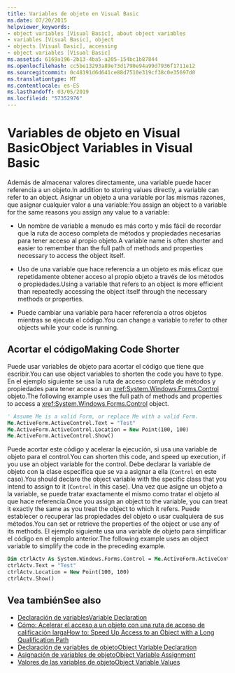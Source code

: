 ```yaml
---
title: Variables de objeto en Visual Basic
ms.date: 07/20/2015
helpviewer_keywords:
- object variables [Visual Basic], about object variables
- variables [Visual Basic], object
- objects [Visual Basic], accessing
- object variables [Visual Basic]
ms.assetid: 6169a196-2b13-4ba5-a205-154bc1b87844
ms.openlocfilehash: cc5be13293a89e73d1790e94a99d7936f1711e12
ms.sourcegitcommit: 0c48191d6d641ce88d7510e319cf38c0e35697d0
ms.translationtype: MT
ms.contentlocale: es-ES
ms.lasthandoff: 03/05/2019
ms.locfileid: "57352976"
---
```

# <a name="object-variables-in-visual-basic"></a><span data-ttu-id="447df-102">Variables de objeto en Visual Basic</span><span class="sxs-lookup"><span data-stu-id="447df-102">Object Variables in Visual Basic</span></span>

<span data-ttu-id="447df-103">Además de almacenar valores directamente, una variable puede hacer referencia a un objeto.</span><span class="sxs-lookup"><span data-stu-id="447df-103">In addition to storing values directly, a variable can refer to an object.</span></span> <span data-ttu-id="447df-104">Asignar un objeto a una variable por las mismas razones, que asignar cualquier valor a una variable:</span><span class="sxs-lookup"><span data-stu-id="447df-104">You assign an object to a variable for the same reasons you assign any value to a variable:</span></span>

- <span data-ttu-id="447df-105">Un nombre de variable a menudo es más corto y más fácil de recordar que la ruta de acceso completa de métodos y propiedades necesarias para tener acceso al propio objeto.</span><span class="sxs-lookup"><span data-stu-id="447df-105">A variable name is often shorter and easier to remember than the full path of methods and properties necessary to access the object itself.</span></span>

- <span data-ttu-id="447df-106">Uso de una variable que hace referencia a un objeto es más eficaz que repetidamente obtener acceso al propio objeto a través de los métodos o propiedades.</span><span class="sxs-lookup"><span data-stu-id="447df-106">Using a variable that refers to an object is more efficient than repeatedly accessing the object itself through the necessary methods or properties.</span></span>

- <span data-ttu-id="447df-107">Puede cambiar una variable para hacer referencia a otros objetos mientras se ejecuta el código.</span><span class="sxs-lookup"><span data-stu-id="447df-107">You can change a variable to refer to other objects while your code is running.</span></span>

## <a name="making-code-shorter"></a><span data-ttu-id="447df-108">Acortar el código</span><span class="sxs-lookup"><span data-stu-id="447df-108">Making Code Shorter</span></span>

<span data-ttu-id="447df-109">Puede usar variables de objeto para acortar el código que tiene que escribir.</span><span class="sxs-lookup"><span data-stu-id="447df-109">You can use object variables to shorten the code you have to type.</span></span> <span data-ttu-id="447df-110">En el ejemplo siguiente se usa la ruta de acceso completa de métodos y propiedades para tener acceso a un <xref:System.Windows.Forms.Control> objeto.</span><span class="sxs-lookup"><span data-stu-id="447df-110">The following example uses the full path of methods and properties to access a <xref:System.Windows.Forms.Control> object.</span></span>

```vb
' Assume Me is a valid Form, or replace Me with a valid Form.
Me.ActiveForm.ActiveControl.Text = "Test"
Me.ActiveForm.ActiveControl.Location = New Point(100, 100)
Me.ActiveForm.ActiveControl.Show()
```

<span data-ttu-id="447df-111">Puede acortar este código y acelerar la ejecución, si usa una variable de objeto para el control.</span><span class="sxs-lookup"><span data-stu-id="447df-111">You can shorten this code, and speed up execution, if you use an object variable for the control.</span></span> <span data-ttu-id="447df-112">Debe declarar la variable de objeto con la clase específica que se va a asignar a ella (`Control` en este caso).</span><span class="sxs-lookup"><span data-stu-id="447df-112">You should declare the object variable with the specific class that you intend to assign to it (`Control` in this case).</span></span> <span data-ttu-id="447df-113">Una vez que asigne un objeto a la variable, se puede tratar exactamente el mismo como tratar el objeto al que hace referencia.</span><span class="sxs-lookup"><span data-stu-id="447df-113">Once you assign an object to the variable, you can treat it exactly the same as you treat the object to which it refers.</span></span> <span data-ttu-id="447df-114">Puede establecer o recuperar las propiedades del objeto o usar cualquiera de sus métodos.</span><span class="sxs-lookup"><span data-stu-id="447df-114">You can set or retrieve the properties of the object or use any of its methods.</span></span> <span data-ttu-id="447df-115">El ejemplo siguiente usa una variable de objeto para simplificar el código en el ejemplo anterior.</span><span class="sxs-lookup"><span data-stu-id="447df-115">The following example uses an object variable to simplify the code in the preceding example.</span></span>

```vb
Dim ctrlActv As System.Windows.Forms.Control = Me.ActiveForm.ActiveControl
ctrlActv.Text = "Test"
ctrlActv.Location = New Point(100, 100)
ctrlActv.Show()
```

## <a name="see-also"></a><span data-ttu-id="447df-116">Vea también</span><span class="sxs-lookup"><span data-stu-id="447df-116">See also</span></span>

- [<span data-ttu-id="447df-117">Declaración de variables</span><span class="sxs-lookup"><span data-stu-id="447df-117">Variable Declaration</span></span>](../../../../visual-basic/programming-guide/language-features/variables/variable-declaration.md)
- [<span data-ttu-id="447df-118">Cómo: Acelerar el acceso a un objeto con una ruta de acceso de calificación larga</span><span class="sxs-lookup"><span data-stu-id="447df-118">How to: Speed Up Access to an Object with a Long Qualification Path</span></span>](../../../../visual-basic/programming-guide/language-features/variables/how-to-speed-up-access-to-an-object-with-a-long-qualification-path.md)
- [<span data-ttu-id="447df-119">Declaración de variables de objeto</span><span class="sxs-lookup"><span data-stu-id="447df-119">Object Variable Declaration</span></span>](../../../../visual-basic/programming-guide/language-features/variables/object-variable-declaration.md)
- [<span data-ttu-id="447df-120">Asignación de variables de objeto</span><span class="sxs-lookup"><span data-stu-id="447df-120">Object Variable Assignment</span></span>](../../../../visual-basic/programming-guide/language-features/variables/object-variable-assignment.md)
- [<span data-ttu-id="447df-121">Valores de las variables de objeto</span><span class="sxs-lookup"><span data-stu-id="447df-121">Object Variable Values</span></span>](../../../../visual-basic/programming-guide/language-features/variables/object-variable-values.md)
